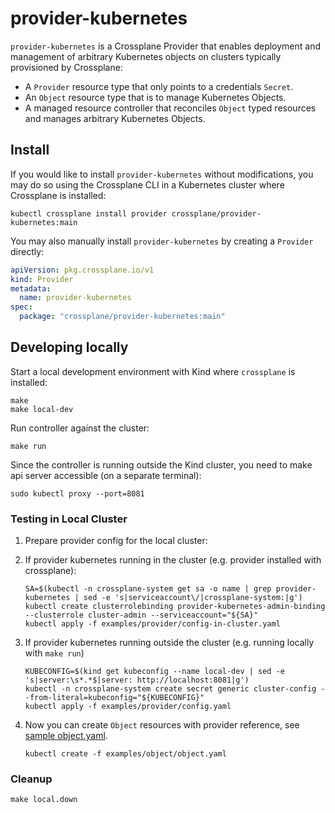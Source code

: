 # provider-kubernetes

`provider-kubernetes` is a Crossplane Provider that enables deployment and management
of arbitrary Kubernetes objects on clusters typically provisioned by Crossplane:

- A `Provider` resource type that only points to a credentials `Secret`.
- An `Object` resource type that is to manage Kubernetes Objects.
- A managed resource controller that reconciles `Object` typed resources and manages arbitrary Kubernetes Objects.

## Install

If you would like to install `provider-kubernetes` without modifications, you may do
so using the Crossplane CLI in a Kubernetes cluster where Crossplane is
installed:

```console
kubectl crossplane install provider crossplane/provider-kubernetes:main
```

You may also manually install `provider-kubernetes` by creating a `Provider` directly:

```yaml
apiVersion: pkg.crossplane.io/v1
kind: Provider
metadata:
  name: provider-kubernetes
spec:
  package: "crossplane/provider-kubernetes:main"
```

## Developing locally

Start a local development environment with Kind where `crossplane` is installed:

```
make
make local-dev
```

Run controller against the cluster:

```
make run
```

Since the controller is running outside the Kind cluster, you need to make api server accessible (on a separate terminal):

```
sudo kubectl proxy --port=8081
```

### Testing in Local Cluster

1. Prepare provider config for the local cluster:
  1. If provider kubernetes running in the cluster (e.g. provider installed with crossplane):

      ```
      SA=$(kubectl -n crossplane-system get sa -o name | grep provider-kubernetes | sed -e 's|serviceaccount\/|crossplane-system:|g')
      kubectl create clusterrolebinding provider-kubernetes-admin-binding --clusterrole cluster-admin --serviceaccount="${SA}"
      kubectl apply -f examples/provider/config-in-cluster.yaml
      ```
  1. If provider kubernetes running outside the cluster (e.g. running locally with `make run`)

      ```
      KUBECONFIG=$(kind get kubeconfig --name local-dev | sed -e 's|server:\s*.*$|server: http://localhost:8081|g')
      kubectl -n crossplane-system create secret generic cluster-config --from-literal=kubeconfig="${KUBECONFIG}" 
      kubectl apply -f examples/provider/config.yaml
      ```

1. Now you can create `Object` resources with provider reference, see [sample object.yaml](examples/object/object.yaml).

    ```
    kubectl create -f examples/object/object.yaml
    ```

### Cleanup

```
make local.down
```

